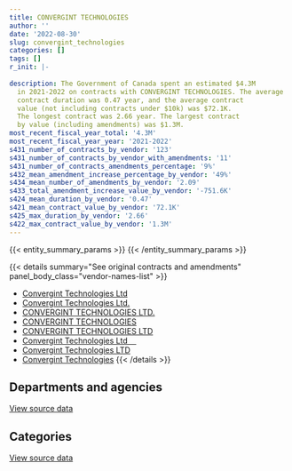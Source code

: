 ```yaml
---
title: CONVERGINT TECHNOLOGIES
author: ''
date: '2022-08-30'
slug: convergint_technologies
categories: []
tags: []
r_init: |-
  
description: The Government of Canada spent an estimated $4.3M
  in 2021-2022 on contracts with CONVERGINT TECHNOLOGIES. The average
  contract duration was 0.47 year, and the average contract
  value (not including contracts under $10k) was $72.1K.
  The longest contract was 2.66 year. The largest contract
  by value (including amendments) was $1.3M.
most_recent_fiscal_year_total: '4.3M'
most_recent_fiscal_year_year: '2021-2022'
s431_number_of_contracts_by_vendor: '123'
s431_number_of_contracts_by_vendor_with_amendments: '11'
s431_number_of_contracts_amendments_percentage: '9%'
s432_mean_amendment_increase_percentage_by_vendor: '49%'
s434_mean_number_of_amendments_by_vendor: '2.09'
s433_total_amendment_increase_value_by_vendor: '-751.6K'
s424_mean_duration_by_vendor: '0.47'
s421_mean_contract_value_by_vendor: '72.1K'
s425_max_duration_by_vendor: '2.66'
s422_max_contract_value_by_vendor: '1.3M'
---
```


<script src="/rmarkdown-libs/htmlwidgets/htmlwidgets.js"></script>
<link href="/rmarkdown-libs/datatables-css/datatables-crosstalk.css" rel="stylesheet" />
<script src="/rmarkdown-libs/datatables-binding/datatables.js"></script>
<script src="/rmarkdown-libs/jquery/jquery-3.6.0.min.js"></script>
<link href="/rmarkdown-libs/dt-core-bootstrap/css/dataTables.bootstrap.min.css" rel="stylesheet" />
<link href="/rmarkdown-libs/dt-core-bootstrap/css/dataTables.bootstrap.extra.css" rel="stylesheet" />
<script src="/rmarkdown-libs/dt-core-bootstrap/js/jquery.dataTables.min.js"></script>
<script src="/rmarkdown-libs/dt-core-bootstrap/js/dataTables.bootstrap.min.js"></script>
<link href="/rmarkdown-libs/crosstalk/css/crosstalk.min.css" rel="stylesheet" />
<script src="/rmarkdown-libs/crosstalk/js/crosstalk.min.js"></script>
<script src="/rmarkdown-libs/htmlwidgets/htmlwidgets.js"></script>
<link href="/rmarkdown-libs/datatables-css/datatables-crosstalk.css" rel="stylesheet" />
<script src="/rmarkdown-libs/datatables-binding/datatables.js"></script>
<script src="/rmarkdown-libs/jquery/jquery-3.6.0.min.js"></script>
<link href="/rmarkdown-libs/dt-core-bootstrap/css/dataTables.bootstrap.min.css" rel="stylesheet" />
<link href="/rmarkdown-libs/dt-core-bootstrap/css/dataTables.bootstrap.extra.css" rel="stylesheet" />
<script src="/rmarkdown-libs/dt-core-bootstrap/js/jquery.dataTables.min.js"></script>
<script src="/rmarkdown-libs/dt-core-bootstrap/js/dataTables.bootstrap.min.js"></script>
<link href="/rmarkdown-libs/crosstalk/css/crosstalk.min.css" rel="stylesheet" />
<script src="/rmarkdown-libs/crosstalk/js/crosstalk.min.js"></script>

{{< entity_summary_params >}}
{{< /entity_summary_params >}}

{{< details summary="See original contracts and amendments" panel_body_class="vendor-names-list" >}}
- [Convergint Technologies Ltd](https://search.open.canada.ca/en/ct/?sort=contract_value_f%20desc&page=1&search_text=%22Convergint%20Technologies%20Ltd%22)
- [Convergint Technologies Ltd.](https://search.open.canada.ca/en/ct/?sort=contract_value_f%20desc&page=1&search_text=%22Convergint%20Technologies%20Ltd.%22)
- [CONVERGINT TECHNOLOGIES LTD.](https://search.open.canada.ca/en/ct/?sort=contract_value_f%20desc&page=1&search_text=%22CONVERGINT%20TECHNOLOGIES%20LTD.%22)
- [CONVERGINT TECHNOLOGIES](https://search.open.canada.ca/en/ct/?sort=contract_value_f%20desc&page=1&search_text=%22CONVERGINT%20TECHNOLOGIES%22)
- [CONVERGINT TECHNOLOGIES LTD](https://search.open.canada.ca/en/ct/?sort=contract_value_f%20desc&page=1&search_text=%22CONVERGINT%20TECHNOLOGIES%20LTD%22)
- [Convergint Technologies Ltd    ](https://search.open.canada.ca/en/ct/?sort=contract_value_f%20desc&page=1&search_text=%22Convergint%20Technologies%20Ltd%c2%a0%c2%a0%c2%a0%c2%a0%22)
- [Convergint Technologies LTD](https://search.open.canada.ca/en/ct/?sort=contract_value_f%20desc&page=1&search_text=%22Convergint%20Technologies%20LTD%22)
- [Convergint Technologies](https://search.open.canada.ca/en/ct/?sort=contract_value_f%20desc&page=1&search_text=%22Convergint%20Technologies%22)
{{< /details >}}

## Departments and agencies

<div id="htmlwidget-1" style="width:100%;height:auto;" class="datatables html-widget"></div>
<script type="application/json" data-for="htmlwidget-1">{"x":{"style":"bootstrap","filter":"none","vertical":false,"data":[["<a href=\"/departments/aafc-aac/\">Agriculture and Agri-Food Canada<\/a>","<a href=\"/departments/cbsa-asfc/\">Canada Border Services Agency<\/a>","<a href=\"/departments/cic/\">Immigration, Refugees and Citizenship Canada<\/a>","<a href=\"/departments/cra-arc/\">Canada Revenue Agency<\/a>","<a href=\"/departments/csc-scc/\">Correctional Service of Canada<\/a>","<a href=\"/departments/dfatd-maecd/\">Global Affairs Canada<\/a>","<a href=\"/departments/dfo-mpo/\">Fisheries and Oceans Canada<\/a>","<a href=\"/departments/dnd-mdn/\">National Defence<\/a>","<a href=\"/departments/ec/\">Environment and Climate Change Canada<\/a>","<a href=\"/departments/hc-sc/\">Health Canada<\/a>","<a href=\"/departments/irb-cisr/\">Immigration and Refugee Board of Canada<\/a>","<a href=\"/departments/isc-sac/\">Indigenous Services Canada<\/a>","<a href=\"/departments/jus/\">Department of Justice Canada<\/a>","<a href=\"/departments/lac-bac/\">Library and Archives Canada<\/a>","<a href=\"/departments/nrc-cnrc/\">National Research Council Canada<\/a>","<a href=\"/departments/phac-aspc/\">Public Health Agency of Canada<\/a>","<a href=\"/departments/pwgsc-tpsgc/\">Public Services and Procurement Canada<\/a>","<a href=\"/departments/rcmp-grc/\">Royal Canadian Mounted Police<\/a>","<a href=\"/departments/tc/\">Transport Canada<\/a>","<a href=\"/departments/vac-acc/\">Veterans Affairs Canada<\/a>"],[8758.57,null,null,null,null,null,18144.72,null,null,18064.08,null,null,null,null,261421.65,17495.98,523425,null,null,null],[null,null,24649.72,69104.65,null,null,null,68940.03,null,null,null,null,10735,null,null,null,174556.86,370812.27,null,null],[null,32304.14,64265.34,106877.95,null,21169.76,null,587727.34,null,18788.93,25708.64,null,47768.56,null,17104.2,61210.91,390550.31,574189.01,null,null],[null,306099.09,null,106877.95,151658.67,null,53394.72,216909.25,49157.78,15687.65,56911.5,2667.88,20795.75,12118.24,75402.33,145798,1623497.1,1349081.85,21634.19,57619.77]],"container":"<table class=\"table table-striped table-hover row-border order-column display\">\n  <thead>\n    <tr>\n      <th>Department<\/th>\n      <th>2018-2019<\/th>\n      <th>2019-2020<\/th>\n      <th>2020-2021<\/th>\n      <th>2021-2022<\/th>\n    <\/tr>\n  <\/thead>\n<\/table>","options":{"order":[[4,"desc"]],"pageLength":10,"autoWidth":true,"columnDefs":[{"targets":1,"render":"function(data, type, row, meta) {\n    return type !== 'display' ? data : DTWidget.formatCurrency(data, \"$\", 2, 3, \",\", \".\", true, null);\n  }"},{"targets":2,"render":"function(data, type, row, meta) {\n    return type !== 'display' ? data : DTWidget.formatCurrency(data, \"$\", 2, 3, \",\", \".\", true, null);\n  }"},{"targets":3,"render":"function(data, type, row, meta) {\n    return type !== 'display' ? data : DTWidget.formatCurrency(data, \"$\", 2, 3, \",\", \".\", true, null);\n  }"},{"targets":4,"render":"function(data, type, row, meta) {\n    return type !== 'display' ? data : DTWidget.formatCurrency(data, \"$\", 2, 3, \",\", \".\", true, null);\n  }"},{"width":"16%","targets":[1,2,3,4]},{"className":"dt-right","targets":[1,2,3,4]}],"orderClasses":false}},"evals":["options.columnDefs.0.render","options.columnDefs.1.render","options.columnDefs.2.render","options.columnDefs.3.render"],"jsHooks":[]}</script>
<p class="text-right">
<a href="https://github.com/GoC-Spending/contracts-data/tree/main/data/out/vendors/convergint_technologies/summary_by_fiscal_year_by_department.csv" class="source-data-link btn btn-link">View source data</a>
</p>

## Categories

<div id="htmlwidget-2" style="width:100%;height:auto;" class="datatables html-widget"></div>
<script type="application/json" data-for="htmlwidget-2">{"x":{"style":"bootstrap","filter":"none","vertical":false,"data":[["<a href=\"/categories/other/\">(Other)<\/a>","<a href=\"/categories/facilities_and_construction/\">Facilities and construction<\/a>","<a href=\"/categories/office_management/\">Office management<\/a>","<a href=\"/categories/professional_services/\">Professional services<\/a>","<a href=\"/categories/information_technology/\">Information technology<\/a>","<a href=\"/categories/transportation_and_logistics/\">Transportation and logistics<\/a>","<a href=\"/categories/industrial_products_and_services/\">Industrial products and services<\/a>","<a href=\"/categories/security_and_protection/\">Security and protection<\/a>","<a href=\"/categories/human_capital/\">Human capital<\/a>"],[null,541489.08,null,null,null,null,305820.92,null,null],[null,243423.1,null,null,null,124022.05,271513.72,69104.65,10735],[null,547836.28,null,110306.01,100545.47,null,784132.86,404844.47,null],[202218.34,621561.27,2824.72,57619.77,873430.14,12511.8,1396224.36,1098921.32,null]],"container":"<table class=\"table table-striped table-hover row-border order-column display\">\n  <thead>\n    <tr>\n      <th>Category<\/th>\n      <th>2018-2019<\/th>\n      <th>2019-2020<\/th>\n      <th>2020-2021<\/th>\n      <th>2021-2022<\/th>\n    <\/tr>\n  <\/thead>\n<\/table>","options":{"order":[[4,"desc"]],"dom":"t","pageLength":30,"autoWidth":true,"columnDefs":[{"targets":1,"render":"function(data, type, row, meta) {\n    return type !== 'display' ? data : DTWidget.formatCurrency(data, \"$\", 2, 3, \",\", \".\", true, null);\n  }"},{"targets":2,"render":"function(data, type, row, meta) {\n    return type !== 'display' ? data : DTWidget.formatCurrency(data, \"$\", 2, 3, \",\", \".\", true, null);\n  }"},{"targets":3,"render":"function(data, type, row, meta) {\n    return type !== 'display' ? data : DTWidget.formatCurrency(data, \"$\", 2, 3, \",\", \".\", true, null);\n  }"},{"targets":4,"render":"function(data, type, row, meta) {\n    return type !== 'display' ? data : DTWidget.formatCurrency(data, \"$\", 2, 3, \",\", \".\", true, null);\n  }"},{"width":"16%","targets":[1,2,3,4]},{"className":"dt-right","targets":[1,2,3,4]}],"orderClasses":false,"lengthMenu":[10,25,30,50,100]}},"evals":["options.columnDefs.0.render","options.columnDefs.1.render","options.columnDefs.2.render","options.columnDefs.3.render"],"jsHooks":[]}</script>
<p class="text-right">
<a href="https://github.com/GoC-Spending/contracts-data/tree/main/data/out/vendors/convergint_technologies/summary_by_fiscal_year_by_category.csv" class="source-data-link btn btn-link">View source data</a>
</p>
